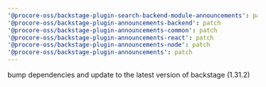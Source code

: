 ```yaml
---
'@procore-oss/backstage-plugin-search-backend-module-announcements': patch
'@procore-oss/backstage-plugin-announcements-backend': patch
'@procore-oss/backstage-plugin-announcements-common': patch
'@procore-oss/backstage-plugin-announcements-react': patch
'@procore-oss/backstage-plugin-announcements-node': patch
'@procore-oss/backstage-plugin-announcements': patch
---
```


bump dependencies and update to the latest version of backstage (1.31.2)
